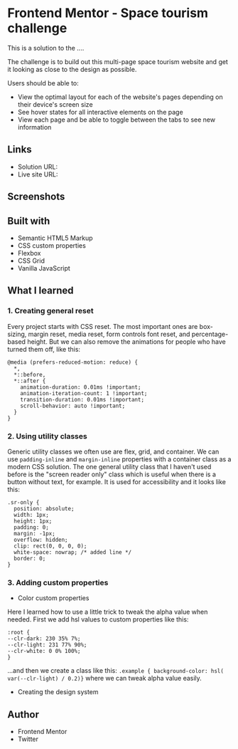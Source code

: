 # Frontend Mentor - Space tourism challenge

This is a solution to the ....

The challenge is to build out this multi-page space tourism website and get it looking as close to the design as possible.

Users should be able to:

- View the optimal layout for each of the website's pages depending on their device's screen size
- See hover states for all interactive elements on the page
- View each page and be able to toggle between the tabs to see new information

## Links

- Solution URL:
- Live site URL:

## Screenshots

## Built with

- Semantic HTML5 Markup
- CSS custom properties
- Flexbox
- CSS Grid
- Vanilla JavaScript

## What I learned

### 1. Creating general reset

Every project starts with CSS reset. The most important ones are box-sizing, margin reset, media reset, form controls font reset, and percentage-based height. But we can also remove the animations for people who have turned them off, like this:

```
@media (prefers-reduced-motion: reduce) {
  *,
  *::before,
  *::after {
    animation-duration: 0.01ms !important;
    animation-iteration-count: 1 !important;
    transition-duration: 0.01ms !important;
    scroll-behavior: auto !important;
  }
}
```

### 2. Using utility classes

Generic utility classes we often use are flex, grid, and container. We can use `padding-inline` and `margin-inline` properties with a container class as a modern CSS solution. The one general utility class that I haven't used before is the "screen reader only" class which is useful when there is a button without text, for example. It is used for accessibility and it looks like this:

```
.sr-only {
  position: absolute;
  width: 1px;
  height: 1px;
  padding: 0;
  margin: -1px;
  overflow: hidden;
  clip: rect(0, 0, 0, 0);
  white-space: nowrap; /* added line */
  border: 0;
}
```

### 3. Adding custom properties

- Color custom properties

Here I learned how to use a little trick to tweak the alpha value when needed. First we add hsl values to custom properties like this:

```
:root {
--clr-dark: 230 35% 7%;
--clr-light: 231 77% 90%;
--clr-white: 0 0% 100%;
}
```

...and then we create a class like this: `.example { background-color: hsl( var(--clr-light) / 0.2)}` where we can tweak alpha value easily.

- Creating the design system

## Author

- Frontend Mentor
- Twitter

```

```
